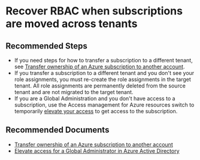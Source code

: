<properties
    pageTitle="Recover RBAC when subscriptions are moved across tenants"
    description="Azure Active Directory troubleshooting"
    service="microsoft.aad"
    resource="Microsoft_AAD_IAM"
    authors="rolyon"
    authorAlias="rolyon"
    displayOrder=""
    articleId=""
    diagnosticScenario=""
    selfHelpType="generic"
    supportTopicIds="32615428"
    resourceTags=""
    productPesIds="16578"
    cloudEnvironments="public"
/>

# Recover RBAC when subscriptions are moved across tenants

## **Recommended Steps**

* If you need steps for how to transfer a subscription to a different tenant, see [Transfer ownership of an Azure subscription to another account](https://docs.microsoft.com/azure/billing/billing-subscription-transfer).
* If you transfer a subscription to a different tenant and you don't see your role assignments, you must re-create the role assignments in the target tenant. All role assignments are permanently deleted from the source tenant and are not migrated to the target tenant.
* If you are a Global Administration and you don't have access to a subscription, use the Access management for Azure resources switch to temporarily [elevate your access](https://docs.microsoft.com/azure/role-based-access-control/elevate-access-global-admin) to get access to the subscription.

## **Recommended Documents**

- [Transfer ownership of an Azure subscription to another account](https://docs.microsoft.com/azure/billing/billing-subscription-transfer)
- [Elevate access for a Global Administrator in Azure Active Directory](https://docs.microsoft.com/azure/role-based-access-control/elevate-access-global-admin)
